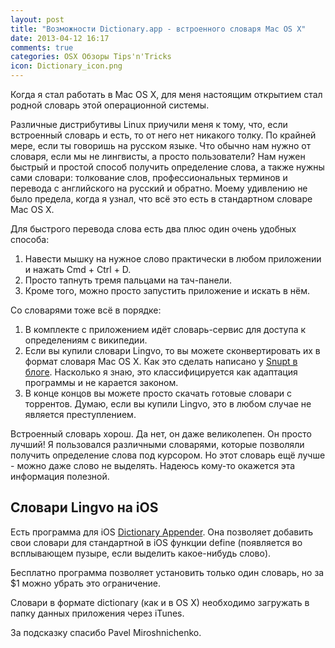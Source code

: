 ```yaml
---
layout: post
title: "Возможности Dictionary.app - встроенного словаря Mac OS X"
date: 2013-04-12 16:17
comments: true
categories: OSX Обзоры Tips'n'Tricks
icon: Dictionary_icon.png
---
```

Когда я стал работать в Mac OS X, для меня настоящим открытием стал родной словарь этой операционной системы.

Различные дистрибутивы Linux приучили меня к тому, что, если встроенный словарь и есть, то от него нет никакого толку. По крайней мере, если ты говоришь на русском языке.
Что обычно нам нужно от словаря, если мы не лингвисты, а просто пользователи? Нам нужен быстрый и простой способ получить определение слова, а также нужны сами словари: толкование слов, профессиональных терминов и перевода с английского на русский и обратно. Моему удивлению не было предела, когда я узнал, что всё это есть в стандартном словаре Mac OS X.

Для быстрого перевода слова есть два плюс один очень удобных способа:

1. Навести мышку на нужное слово практически в любом приложении и нажать Cmd + Ctrl + D.
2. Просто тапнуть тремя пальцами на тач-панели.
3. Кроме того, можно просто запустить приложение и искать в нём.

Со словарями тоже всё в порядке:

1. В комплекте с приложением идёт словарь-сервис для доступа к определениям с википедии.
2. Если вы купили словари Lingvo, то вы можете сконвертировать их в формат словаря Mac OS X. Как это сделать написано у [Snupt в блоге](http://snupt.com/2010/08/17/try-add-dicts/). Насколько я знаю, это классифицируется как адаптация программы и не карается законом.
3. В конце концов вы можете просто скачать готовые словари с торрентов. Думаю, если вы купили Lingvo, это в любом случае не является преступлением.

Встроенный словарь хорош. Да нет, он даже великолепен. Он просто лучший! Я пользовался различными словарями, которые позволяли получить определение слова под курсором. Но этот словарь ещё лучше - можно даже слово не выделять. Надеюсь кому-то окажется эта информация полезной.

## Словари Lingvo на iOS

Есть программа для iOS [Dictionary Appender](https://itunes.apple.com/ru/app/dictionary.appender/id650562573?l=en&mt=8&at=10lbPv). Она позволяет добавить свои словари для стандартной в iOS функции define (появляется во всплывающем пузыре, если выделить какое-нибудь слово).

Бесплатно программа позволяет установить только один словарь, но за $1
можно убрать это ограничение.

Словари в формате dictionary (как и в OS X) необходимо загружать в папку данных приложения через iTunes.

За подсказку спасибо Pavel Miroshnichenko.

